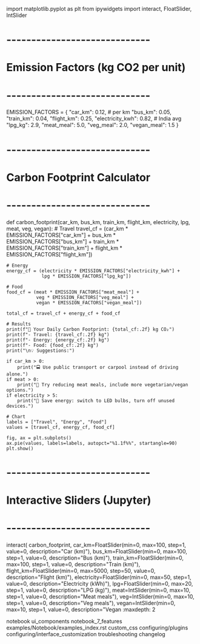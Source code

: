 import matplotlib.pyplot as plt
from ipywidgets import interact, FloatSlider, IntSlider

# -----------------------------
# Emission Factors (kg CO2 per unit)
# -----------------------------
EMISSION_FACTORS = {
    "car_km": 0.12,      # per km
    "bus_km": 0.05,
    "train_km": 0.04,
    "flight_km": 0.25,
    "electricity_kwh": 0.82,  # India avg
    "lpg_kg": 2.9,
    "meat_meal": 5.0,
    "veg_meal": 2.0,
    "vegan_meal": 1.5
}

# -----------------------------
# Carbon Footprint Calculator
# -----------------------------
def carbon_footprint(car_km, bus_km, train_km, flight_km, electricity, lpg, meat, veg, vegan):
    # Travel
    travel_cf = (car_km * EMISSION_FACTORS["car_km"] +
                 bus_km * EMISSION_FACTORS["bus_km"] +
                 train_km * EMISSION_FACTORS["train_km"] +
                 flight_km * EMISSION_FACTORS["flight_km"])

    # Energy
    energy_cf = (electricity * EMISSION_FACTORS["electricity_kwh"] +
                 lpg * EMISSION_FACTORS["lpg_kg"])

    # Food
    food_cf = (meat * EMISSION_FACTORS["meat_meal"] +
               veg * EMISSION_FACTORS["veg_meal"] +
               vegan * EMISSION_FACTORS["vegan_meal"])

    total_cf = travel_cf + energy_cf + food_cf

    # Results
    print(f"🌱 Your Daily Carbon Footprint: {total_cf:.2f} kg CO₂")
    print(f"- Travel: {travel_cf:.2f} kg")
    print(f"- Energy: {energy_cf:.2f} kg")
    print(f"- Food: {food_cf:.2f} kg")
    print("\n💡 Suggestions:")

    if car_km > 0:
        print("🚍 Use public transport or carpool instead of driving alone.")
    if meat > 0:
        print("🥦 Try reducing meat meals, include more vegetarian/vegan options.")
    if electricity > 5:
        print("🔌 Save energy: switch to LED bulbs, turn off unused devices.")

    # Chart
    labels = ["Travel", "Energy", "Food"]
    values = [travel_cf, energy_cf, food_cf]

    fig, ax = plt.subplots()
    ax.pie(values, labels=labels, autopct="%1.1f%%", startangle=90)
    plt.show()

# -----------------------------
# Interactive Sliders (Jupyter)
# -----------------------------
interact(
    carbon_footprint,
    car_km=FloatSlider(min=0, max=100, step=1, value=0, description="Car (km)"),
    bus_km=FloatSlider(min=0, max=100, step=1, value=0, description="Bus (km)"),
    train_km=FloatSlider(min=0, max=100, step=1, value=0, description="Train (km)"),
    flight_km=FloatSlider(min=0, max=5000, step=50, value=0, description="Flight (km)"),
    electricity=FloatSlider(min=0, max=50, step=1, value=0, description="Electricity (kWh)"),
    lpg=FloatSlider(min=0, max=20, step=1, value=0, description="LPG (kg)"),
    meat=IntSlider(min=0, max=10, step=1, value=0, description="Meat meals"),
    veg=IntSlider(min=0, max=10, step=1, value=0, description="Veg meals"),
    vegan=IntSlider(min=0, max=10, step=1, value=0, description="Vegan
:maxdepth: 2

notebook
ui_components
notebook_7_features
examples/Notebook/examples_index.rst
custom_css
configuring/plugins
configuring/interface_customization
troubleshooting
changelog
```
